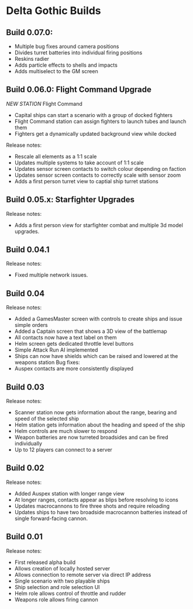 # Delta Gothic Builds

## Build 0.07.0: 

- Multiple bug fixes around camera positions
- Divides turret batteries into individual firing positions
- Reskins radier
- Adds particle effects to shells and impacts
- Adds multiselect to the GM screen

## Build 0.06.0: Flight Command Upgrade

*NEW STATION* Flight Command
- Capital ships can start a scenario with a group of docked fighters
- Flight Command station can assign fighters to launch tubes and launch them
- Fighters get a dynamically updated background view while docked

Release notes:
- Rescale all elements as a 1:1 scale
- Updates multiple systems to take account of 1:1 scale
- Updates sensor screen contacts to switch colour depending on faction
- Updates sensor screen contacts to correctly scale with sensor zoom
- Adds a first person turret view to captial ship turret stations

## Build 0.05.x: Starfighter Upgrades

Release notes:
- Adds a first person view for starfighter combat and multiple 3d model upgrades.

## Build 0.04.1

Release notes:
- Fixed multiple network issues.

## Build 0.04

Release notes:
- Added a GamesMaster screen with controls to create ships and issue simple orders
- Added a Captain screen that shows a 3D view of the battlemap
- All contacts now have a text label on them
- Helm screen gets dedicated throttle level buttons
- Simple Attack Run AI implemented
- Ships can now have shields which can be raised and lowered at the weapons station
Bug fixes:
- Auspex contacts are more consistently displayed

## Build 0.03

Release notes:
- Scanner station now gets information about the range, bearing and speed of the selected ship
- Helm station gets information about the heading and speed of the ship
- Helm controls are much slower to respond
- Weapon batteries are now turreted broadsides and can be fired individually
- Up to 12 players can connect to a server

## Build 0.02

Release notes:
- Added Auspex station with longer range view
- At longer ranges, contacts appear as blips before resolving to icons
- Updates macrocannons to fire three shots and require reloading
- Updates ships to have two broadside macrocannon batteries instead of single forward-facing cannon.

## Build 0.01

Release notes:
- First released alpha build
- Allows creation of locally hosted server
- Allows connection to remote server via direct IP address
- Single scenario with two playable ships
- Ship selection and role selection UI
- Helm role allows control of throttle and rudder
- Weapons role allows firing cannon
